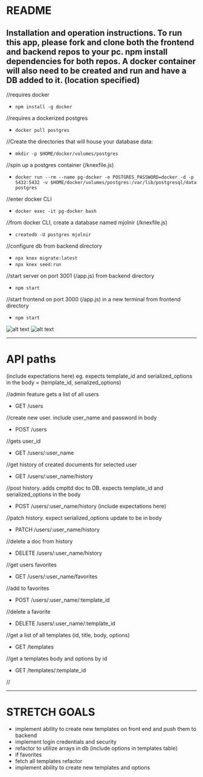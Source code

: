 # README
Installation and operation instructions. To run this app, please fork and clone both the frontend and backend repos to your pc. npm install dependencies for both repos. A docker container will also need to be created and run and have a DB added to it. (location specified)
---
//requires docker
- `npm install -g docker`

//requires a dockerized postgres
- `docker pull postgres`

//Create the directories that will house your database data:
- `mkdir -p $HOME/docker/volumes/postgres`

//spin up a postgres container (/knexfile.js)
- `docker run --rm --name pg-docker -e POSTGRES_PASSWORD=docker -d -p 5432:5432 -v $HOME/docker/volumes/postgres:/var/lib/postgresql/data postgres`

//enter docker CLI
- `docker exec -it pg-docker bash`

//from docker CLI, create a database named mjolnir (/knexfile.js)
- `createdb -U postgres mjolnir`

//configure db from backend directory
- `npx knex migrate:latest`
- `npx knex seed:run`

//start server on port 3001 (/app.js) from backend directory
- `npm start`

//start frontend on port 3000 (/app.js) in a new terminal from frontend directory
- `npm start`

![alt text](http://url/to/img.png)
![alt text](https://github.com/[username]/[reponame]/blob/[branch]/image.jpg?raw=true)

---
# API paths
(include expectations here) eg. expects template_id and serialized_options in the body = (template_id, serialized_options)

//admin feature gets a list of all users
- GET /users

//create new user. include user_name and password in body
- POST /users

//gets user_id
- GET /users/:user_name

//get history of created documents for selected user
- GET /users/:user_name/history

//post history. adds cmpltd doc to DB. expects template_id and serialized_options in the body
- POST /users/:user_name/history
(include expectations here)

//patch history. expect serialized_options update to be in body
- PATCH /users/:user_name/history

//delete a doc from history
- DELETE /users/:user_name/history

//get users favorites
- GET /users/:user_name/favorites

//add to favorites
- POST /users/:user_name/:template_id

//delete a favorite
- DELETE /users/:user_name/:template_id

//get a list of all templates (id, title, body, options)
- GET /templates

//get a templates body and options by id
- GET /templates/:template_id

//


---
# STRETCH GOALS

- implement ability to create new templates on front end and push them to backend
- implement login credentials and security
- refactor to utilize arrays in db  (include options in templates table)
- if favorites
- fetch all templates refactor
- implement ability to create new templates and options